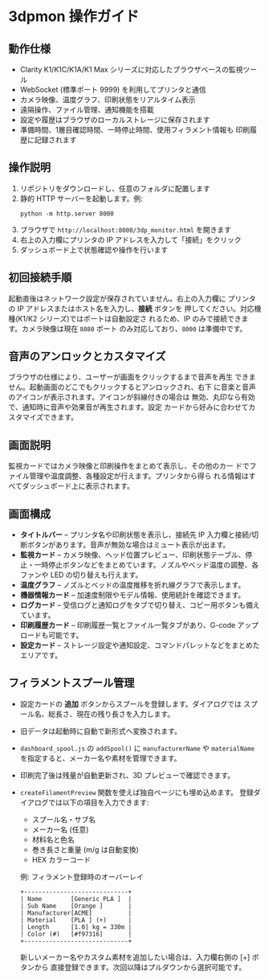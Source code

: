 # 3dpmon 操作ガイド

## 動作仕様 
- Clarity K1/K1C/K1A/K1 Max シリーズに対応したブラウザベースの監視ツール
- WebSocket (標準ポート 9999) を利用してプリンタと通信
- カメラ映像、温度グラフ、印刷状態をリアルタイム表示
- 遠隔操作、ファイル管理、通知機能を搭載
- 設定や履歴はブラウザのローカルストレージに保存されます
- 準備時間、1層目確認時間、一時停止時間、使用フィラメント情報も
  印刷履歴に記録されます

## 操作説明 
1. リポジトリをダウンロードし、任意のフォルダに配置します
2. 静的 HTTP サーバーを起動します。例:
   ```
   python -m http.server 8000
   ```
3. ブラウザで `http://localhost:8000/3dp_monitor.html` を開きます
4. 右上の入力欄にプリンタの IP アドレスを入力して「接続」をクリック
5. ダッシュボード上で状態確認や操作を行います
## 初回接続手順 
起動直後はネットワーク設定が保存されていません。右上の入力欄に
プリンタの IP アドレスまたはホスト名を入力し、**接続** ボタンを
押してください。対応機種(K1/K2 シリーズ)ではポートは自動設定さ
れるため、IP のみで接続できます。カメラ映像は現在 `8080` ポート
のみ対応しており、`8000` は準備中です。

## 音声のアンロックとカスタマイズ 
ブラウザの仕様により、ユーザーが画面をクリックするまで音声を再生
できません。起動画面のどこでもクリックするとアンロックされ、右下
に音楽と音声のアイコンが表示されます。アイコンが斜線付きの場合は
無効、丸印なら有効で、通知時に音声や効果音が再生されます。設定
カードから好みに合わせてカスタマイズできます。

## 画面説明 
監視カードではカメラ映像と印刷操作をまとめて表示し、その他のカー
ドでファイル管理や温度調整、各種設定が行えます。プリンタから得ら
れる情報はすべてダッシュボード上に表示されます。

## 画面構成
- **タイトルバー** – プリンタ名や印刷状態を表示し、接続先 IP 入力欄と接続/切断ボタンがあります。音声が無効な場合はミュート表示が出ます。
- **監視カード** – カメラ映像、ヘッド位置プレビュー、印刷状態テーブル、停止・一時停止ボタンなどをまとめています。ノズルやベッド温度の調整、各ファンや LED の切り替えも行えます。
- **温度グラフ** – ノズルとベッドの温度推移を折れ線グラフで表示します。
- **機器情報カード** – 加速度制限やモデル情報、使用統計を確認できます。
- **ログカード** – 受信ログと通知ログをタブで切り替え、コピー用ボタンも備えています。
- **印刷履歴カード** – 印刷履歴一覧とファイル一覧タブがあり、G-code アップロードも可能です。
- **設定カード** – ストレージ設定や通知設定、コマンドパレットなどをまとめたエリアです。

## フィラメントスプール管理
- 設定カードの **追加** ボタンからスプールを登録します。ダイアログでは
  スプール名、総長さ、現在の残り長さを入力します。
- 旧データは起動時に自動で新形式へ変換されます。
- `dashboard_spool.js` の `addSpool()` に `manufacturerName` や
  `materialName` を指定すると、メーカー名や素材を管理できます。
- 印刷完了後は残量が自動更新され、3D プレビューで確認できます。
- `createFilamentPreview` 関数を使えば独自ページにも埋め込めます。
  登録ダイアログでは以下の項目を入力できます:
  - スプール名・サブ名
  - メーカー名 (任意)
  - 材料名と色名
  - 巻き長さと重量 (m/g は自動変換)
  - HEX カラーコード

  例: フィラメント登録時のオーバーレイ

  ```
  +-----------------------------+
  | Name        [Generic PLA ]  |
  | Sub Name    [Orange ]       |
  | Manufacturer[ACME]          |
  | Material    [PLA ] (+)      |
  | Length      [1.0] kg = 330m |
  | Color (#)   [#f97316]       |
  +-----------------------------+
  ```

  新しいメーカー名やカスタム素材を追加したい場合は、入力欄右側の [+] ボタンから
  直接登録できます。次回以降はプルダウンから選択可能です。
